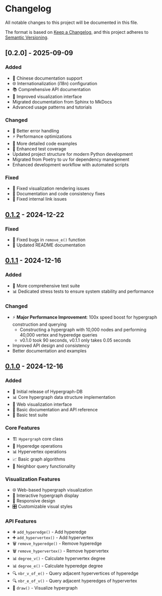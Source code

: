 # Changelog

All notable changes to this project will be documented in this file.

The format is based on [Keep a Changelog](https://keepachangelog.com/en/1.0.0/),
and this project adheres to [Semantic Versioning](https://semver.org/spec/v2.0.0.html).

## [0.2.0] - 2025-09-09

### Added
- 📖 Chinese documentation support
- 🌐 Internationalization (i18n) configuration
- 📚 Comprehensive API documentation
- 🎨 Improved visualization interface
- Migrated documentation from Sphinx to MkDocs
- Advanced usage patterns and tutorials

### Changed
- 🔧 Better error handling
- ⚡ Performance optimizations
- 📝 More detailed code examples
- 🧪 Enhanced test coverage
- Updated project structure for modern Python development
- Migrated from Poetry to uv for dependency management
- Enhanced development workflow with automated scripts

### Fixed
- 🐛 Fixed visualization rendering issues
- 📖 Documentation and code consistency fixes
- 🔗 Fixed internal link issues

## [0.1.2] - 2024-12-22

### Fixed
- 🐛 Fixed bugs in `remove_e()` function
- 📖 Updated README documentation

## [0.1.1] - 2024-12-16

### Added
- 🧪 More comprehensive test suite
- 📊 Dedicated stress tests to ensure system stability and performance

### Changed
- ⚡ **Major Performance Improvement**: 100x speed boost for hypergraph construction and querying
  - Constructing a hypergraph with 10,000 nodes and performing 40,000 vertex and hyperedge queries
  - v0.1.0 took 90 seconds, v0.1.1 only takes 0.05 seconds
- Improved API design and consistency
- Better documentation and examples

## [0.1.0] - 2024-12-16

### Added
- 🎉 Initial release of Hypergraph-DB
- 📊 Core hypergraph data structure implementation
- 🎨 Web visualization interface
- 📖 Basic documentation and API reference
- 🧪 Basic test suite

### Core Features
- 🏗️ `Hypergraph` core class
- 🔗 Hyperedge operations
- 📊 Hypervertex operations
- 📈 Basic graph algorithms
- 🎯 Neighbor query functionality

### Visualization Features
- 🌐 Web-based hypergraph visualization
- 🎨 Interactive hypergraph display
- 📱 Responsive design
- 🎛️ Customizable visual styles

### API Features
- ➕ `add_hyperedge()` - Add hyperedge
- ➕ `add_hypervertex()` - Add hypervertex
- 🗑️ `remove_hyperedge()` - Remove hyperedge
- 🗑️ `remove_hypervertex()` - Remove hypervertex
- 📊 `degree_v()` - Calculate hypervertex degree
- 📊 `degree_e()` - Calculate hyperedge degree
- 🔍 `nbr_v_of_e()` - Query adjacent hypervertices of hyperedge
- 🔍 `nbr_e_of_v()` - Query adjacent hyperedges of hypervertex
- 🎨 `draw()` - Visualize hypergraph

[Unreleased]: https://github.com/iMoonLab/Hypergraph-DB/compare/v0.1.3...HEAD
[0.1.3]: https://github.com/iMoonLab/Hypergraph-DB/compare/v0.1.3...v0.1.3
[0.1.2]: https://github.com/iMoonLab/Hypergraph-DB/compare/v0.1.0...v0.1.2
[0.1.1]: https://github.com/iMoonLab/Hypergraph-DB/compare/v0.1.0...v0.1.1
[0.1.0]: https://github.com/iMoonLab/Hypergraph-DB/releases/tag/v0.1.0
